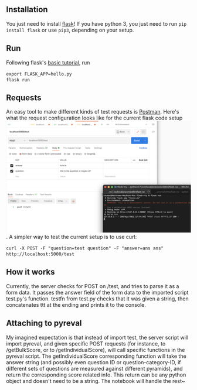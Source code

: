 ## Installation

You just need to install [flask](https://flask.palletsprojects.com/en/1.1.x/installation/#install-flask)! If you have python 3, you just need to run `pip install flask` or use `pip3`, depending on your setup.

## Run

Following flask's [basic tutorial](https://flask.palletsprojects.com/en/1.1.x/quickstart/#a-minimal-application), run 
```
export FLASK_APP=hello.py
flask run
```

## Requests

An easy tool to make different kinds of test  requests is [Postman](https://www.postman.com/downloads/). Here's what the request configuration looks like for the current flask code setup ![flask setup image](https://github.com/Visheshk/pyreval-flask/raw/main/Screen%20Shot%202021-04-03%20at%205.44.36%20PM.png). 
A simpler way to test the current setup is to use curl: 
```
curl -X POST -F "question=test question" -F "answer=ans ans" http://localhost:5000/test
```

## How it works
Currently, the server checks for POST on /test, and tries to parse it as a form data. It passes the answer field of the form data to the imported script test.py's function. testfn from test.py checks that it was given a string, then concatenates ttt at the ending and prints it to the console.

## Attaching to pyreval
My imagined expectation is that instead of import test, the server script will import pyreval, and given specific POST requests (for instance, to /getBulkScore, or to /getIndividualScore), will call specific functions in the pyreval script. The getIndividualScore corresponding function will take the answer string (and possibly even question ID or question-category-ID, if different sets of questions are measured against different pyramids), and return the corresponding score related info. This return can be any python object and doesn't need to be a string. The notebook will handle the rest~